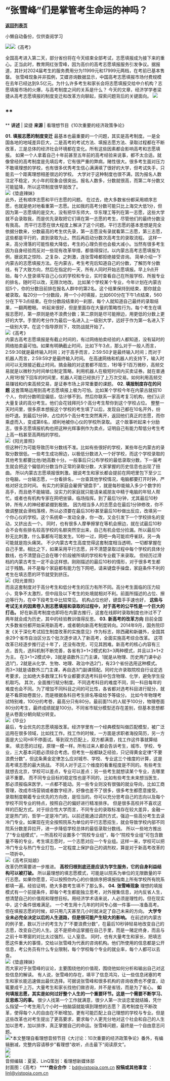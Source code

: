 # “张雪峰”们是掌管考生命运的神吗？

[**返回列表页**](/gzh/看理想)

小懒自动备份，仅供查阅学习

![](https://mmbiz.qpic.cn/mmbiz_png/aP7vrTpXJxRA0ViaNRqia18YGj5LgX4VSibTFXfBlkXZakYUA8yBkEQYYmpmDmxH0IZyeY4oUcOiabiaj1PywxF6StQ/640?wx_fmt=png)![](https://mmbiz.qpic.cn/mmbiz_jpg/aP7vrTpXJxRgkpRz9lqow8c5D38Qgw8kqib1oXYUSJPA3YfdVfg6icZuyxfCoNwRGw82uAKXSff7dKGYo8xLeOEg/640?wx_fmt=jpeg)《高考》  
  
全国高考进入第二天，部分省份将在今天结束全部考试，志愿填报成为接下来的重心。正当此时，教育网红张雪峰，因为高价的高考志愿填报服务引发争议。据报道，其针对2024届考生的服务费用分为11999元和17999元两档，在考前已基本售罄。
张雪峰现象并非孤例，艾媒咨询数据显示，中国高考志愿填报市场付费规模在去年已经达到9.5亿元。为什么许多考生和家长会将志愿填报交给中介机构？志愿填报市场的火爆，与高考制度之间的关系是什么？
今天的文章，经济学学者梁捷从高考志愿填报的制度变迁和改革方向聊起，探索问题背后的关键面向。
![](https://mmbiz.qpic.cn/mmbiz_png/aP7vrTpXJxRA0ViaNRqia18YGj5LgX4VSibyicaNpfZMjSJFGHr85glQV0UvxPDGJ30TMHYUPnUHgbYyqpCwF83EGw/640?wx_fmt=png)

##  **  
** **讲述** | 梁捷 **来源** | 看理想节目《10次重要的经济政策争论》

  
 **01.** **填报志愿的制度变迁**
最基本也最重要的一个问题，其实是高考制度。一是全国各地的地域差异巨大，二是高考的考试方法、填报志愿方法、录取过程都在不断改革，三是总体的经济社会环境都在变化。所有这些因素都会影响高考和志愿填报。
如果一个人拿着自己十年前甚至五年前的高考经验来说事，都不太合适。就像曾经的高考制度是先填后考，它有很严重的弊病，赌性很大。很多考生面对压力不敢填理想的学校，也有很多优秀考生信心满满填了很好的大学，但考试失手，只能去一个距离理想相差很远的学校。
大学对于这种制度也很不满，因为报名人数注定不稳定，大小年的现象会很突出。报名人数多，分数就很高，而第二年分数又可能猛降，所以这项制度很早就改了。  
![](https://mmbiz.qpic.cn/mmbiz_jpg/aP7vrTpXJxRgkpRz9lqow8c5D38Qgw8ketuukyqtliaoQmkCWMYtFVuyjlUOd776wnOyTLkxhcApVRJ1qrNYhIA/640?wx_fmt=jpeg&from;=appmsg)《垫底辣妹》  
此外，还有顺序志愿和平行志愿的问题。
在过去，绝大多数省份都采用顺序志愿，也就是绝对地看重第一志愿。比如我的高考分数可能只比上海交大低1分，但因为第一志愿填的是交大，没有把华东师大、华东理工等列在第一志愿，这些大学就不会录取我，而是优先录取把它们填在第一志愿的考生，尽管他们的最终分数没有我高。
而平行志愿在很大程度上解决了这个问题。平行志愿的基本思想是完全依据分数来，分数最高的考生优先录，第一志愿没有录就看第二志愿，第三志愿，这些都是平行的，直到录取为止。然后再启动分数次高考生的录取流程。
这样一来，高分滑落的可能性极大降低，考生的心理负担也会极大减小。当然有很多考生因为自身经验而反对一些现有改革举措，都值得探讨。以内蒙古高考志愿填报为例，据说其之惊险、之复杂、之刺激，连张雪峰都拒绝接受咨询。
简单介绍一下内蒙古的志愿填报方法。在内蒙古，考生考完后知道自己的分数，了解历年分数线，有了大致方向，然后在指定的一天，所有人同时开始志愿填报。早上9点开始，每个人登录填写自己心仪的学校和专业，实时查看自己在所报学校、所报专业的排名，随时可以改，无限次地改。
比如某个学校某个专业，今年计划在内蒙古招5个，你的分数目前排在报名人群中的第2名。这个结果保持到结束，那你就会被录取。每20分一个分数段，用一个小时填报，比如600分在下午1点结束，560分在下午3点结束。在你分数段结束的一刹那，每个人就知道自己最终的录取结果，一翻两瞪眼。
听起来很好，但是里面存在大量的策略性行为。每个考生在填报志愿时，第一原则是绝不浪费分数；第二原则是尽可能擦边，用更低的分数上更好的大学。手里的考分作为最后一名进入上一级别大学，远好于作为第一名进入下一级别大学。在这个指导原则下，攻防战就开始了。  
![](https://mmbiz.qpic.cn/mmbiz_png/UP4mWEf5RM1dbyTNCPtqZialYNBzLAOvkSFSSpqLmibpXVQn7EJiaxKbwY2Aj5HmsYqKibz6FESYgicNfPkDkSQxjcA/640?&wx;_fmt=png)《高考》  
内蒙古高考志愿填报是有截止时间的，有过网络拍卖经验的人都知道，没有延时的网络拍卖最可怕。如果有明确截止时间，比如下午3点，那么对于一般人而言，2:59:30就是最终输入时间；对于高手而言，2:59:50才是最终输入时间；而对于机器人而言，2:59:59才是最终输入时间。
在高速网络和机器人的支持下，输入时间可以无限接近截止时间。搞金融的对这套都不陌生，1秒等于1百万微秒，高频交易就是以微秒为时间单位制定策略，利用机器人在极短时间内买卖证券。就在普通人用1秒按下回车的时间里，机器人可能已经执行了上万次交易。如何利用高频交易赚钱和约束高频交易，是证券市场上非常重要的课题。
**02.** **填报制度存在的问题**
这套策略运用到高考志愿填报上极为可怕。比如某个学校今年在内蒙古就招10个人，你的分数明显偏低，估计够不到。然后你联系一家高考复习机构，他们认识大量复读的高分考生。他们会花钱拜托5个高分考生帮你到这个学校占位。
整整一天时间里，很多原本想报这个学校的考生填了以后，发现自己都在10名开外，纷纷吓退。到最后1分钟，占位的5个高分考生突然离开，返回他们真正的志愿，而你乘虚而入，变成第6名，顺利地被你心仪的学校所录取。
这个故事听起来十分励志，很多志愿填报机构也把这种光辉事例作为卖点，证明自己有能力帮低分考生考上高一档甚至高两档的学校。  
![](https://mmbiz.qpic.cn/mmbiz_png/UP4mWEf5RM1dbyTNCPtqZialYNBzLAOvkeXcvYa63glyiaqyhEfYZdMIx8wBkRp64ujucBf8v8ZbmwxQdwKTQEHw/640?&wx;_fmt=png)《阳光普照》  
但这种行为可能导致历年分数线不准。比如有些很好的学校，某些年在内蒙古的录取分数很低。一些考生成功擦边，以极低分数进入一个好学校，而这个学校录取的其他考生都要比他/她高数十分。一般事后只公布学校的最低录取分数，下一届考生就会把这个偏低的分数当作正常的录取分数，大家掌握的历史信息也出现了扭曲。
所以内蒙古志愿填报很刺激。据说考生和家长都会提前在网吧里包下至少三台电脑，一台输志愿，一台看排名，一台查其他学校情况，电脑都要打开时钟，严格对好北京时间。
有实力的家庭会雇佣“键盘手”，就是每秒能输入多少个数字的高手，而且绝不能输错。没实力的家庭就只能请亲戚朋友中精于电脑的年轻人帮忙。或者也有机构专家在网吧坐镇，临场指挥。到了最后1分钟，尤其最后10秒钟，所有人的神经都紧绷到极致。
因为相当多人的志愿会在最后1分钟修改，你不做调整就会滑档落榜，所以必须要在最后30秒甚至最后10秒做出反应，改填另一个你心仪的学校。这个系统牵一发动全身，你一改，又会引发下一个学校排名的变动，又挤出去一个。
同时，也有很多人摩拳擦掌在等机会擦边，就在试最后10秒会不会有些排名较高学校的名额突然空出来，自己有机会低分捡漏。所以最后10秒无比刺激，什么事都有可能发生。10秒一过，网吧一角可能欢呼雀跃，另一角可能就是抱头痛哭。
不少内蒙古考生高度觉得这套制度相当透明，一切都掌握在自己手里。相比之下，如果采用平行志愿，并不清楚录取过程中每个学校的具体分数线，也不清楚自己会在哪个阶段被所填的学校和专业截下来录取。
但经历过滑档的内蒙古考生一定不会这样想。刚刚描述的最后10秒的情形，对于很多考生都过于残酷。并不是每个家庭都有能力包下网吧，请来键盘手操盘，家庭条件不利的考生在填志愿的环节就受到挤压。  
![](https://mmbiz.qpic.cn/mmbiz_png/UP4mWEf5RM1dbyTNCPtqZialYNBzLAOvkgeMC83XbA44ZqzquRvYLn5ia0x6xhtpTDicTG9fsxpkfu6dhg31JIyeQ/640?&wx;_fmt=png)《阳光普照》  
而且这套制度对于高分考生和低分考生的压力有所不同。高分考生面临的压力较小，竞争不太激烈，但中段及以下考生的处境就相对不利。前面所描述的占位、擦边等行为，在中下段考生中比较常见。
机构占位也好，键盘手手速也好， **这些与考试无关的因素卷入到志愿填报和录取的过程中，对于高考的公平性是一个巨大的打击。**
好在新高考制度也即将在内蒙古推行，这套在线即时录取制度也许过不了两年就会成为历史，其中的经验教训值得反思。 **03.** **新高考的改革方向**
目前全国大多数省份都开始采用新高考，或者朝向新高考制度转向。2014年9月，国务院印发《关于深化考试招生制度改革的实施意见》作为标志，除西藏和新疆外，全国其余29个省市自治区分五个批次逐步进入了新高考，全面实施高考综合改革。
这项改革已经逐步推行近十年了，还没有改完，可见其困难。新高考的核心内容有三点，首先，选科机制不断完善，各省有3+1+2模式和3+3两种模式，并且以3+1+2为主。
在3+1+2模式中，3就是语数外三门主课，1就是从物理、历史两门课中必选1门，2就是从化学、生物、地理、政治中选2门，有23个省份选用这种模式。
而3+3就是语数外三门主课，再自选3门副课搭配。同时允许录取院校自行设定选考要求，比如绝大多数理工科专业都要求选考科目中包含物理、化学，避免学生投机取巧。
其次，全面推行赋分制度。不同选考科目的难度不同，同一科目每年的难度也会不同。为了增加不同科目之间的可比性，各省都对选考科目进行赋分，就是不看原始卷面分，而是根据各科目考生排名等级给予等级分。
比如今年物理考试特别难，100分的考卷，最高分只有80分。最前面1%的人赋予100分，物理卷面80分的考生，最终成绩就是100分。不同省市赋分模型还存在差别，但基本思想都是从卷面分朝向赋分转变。  
![](https://mmbiz.qpic.cn/mmbiz_png/UP4mWEf5RM1dbyTNCPtqZialYNBzLAOvkzk5xARGkLF19CZ33SROBC89RbSMknGiaq2nw1tNiciaqujmQMBAMbCJKg/640?&wx;_fmt=png)《毕业》  
最后，专业优先的志愿填报改革。经济学里有一个经典模型叫做匹配模型，被广泛运用在很多领域，比如找工作。找工作的时候，一方面是求职者海投简历，另一方面是大公司HR不停面试。等到双方匹配上，双方都满意，找工作这件事就算结束。
填志愿的过程，原理一模一样。所有过来人都会告诉考生，城市、学校、专业，三大基本问题必须综合考虑。但考生一般都缺乏经验，只记得黄金定律“不要浪费分数”，但这条黄金定律怎么应对城市、学校、专业这三个维度的计算，这是高考填志愿的最大挑战。
不同人对于这三个维度的看重程度是不同的。有些考生就想去北京，学校可以差点，专业可以差点；另一些考生就想读某个专业，去哪里读不重要。
而不同专业目标的稳定性也是不同的，比如有些考生未来想当医生，那必须报临床医学，一点都不能动。另一些专业则没有很强的就业导向，比如工商管理，改成市场营销或者数字经济，好像也差不了很多，很多考生都愿意接受。
录取制度朝着专业优先的方向改，是恰当的。你可以充分思考自己的志向以及每个学校不同专业的特点，按照自己的偏好进行精准排序。
但是很多高校并不喜欢这样的匹配方式。对于综合性大学而言，不同专业的录取标准存在较大差异，金融一定是热门的，哲学一定是冷门的。以前还能通过调剂方式，强迫一些高分考生去读冷门专业。如果现在完全按照院系为单位的平行志愿招生，就会导致学校内部不同院系分数差异拉开，进一步降低学校总体的最低录取分数线。
所以一些地方推出了“专业组模式”，一所高校可设置多个“院校专业组”，每个“院校专业组”可包含数量不等的专业，考生填志愿时，一个志愿对应一个专业组。这样一来，学校可以把冷门专业与热门专业打包，一定程度上保护自己的调剂权，算是对于新高考改革的一项折中。  
![](https://mmbiz.qpic.cn/mmbiz_jpg/aP7vrTpXJxRgkpRz9lqow8c5D38Qgw8kFjdIAibxUyAjtdWdkaeGx1EBnzSNrPPC4Ws4SOzxAVVpSQCK6fp9qYw/640?wx_fmt=jpeg&from;=appmsg)《高考灰姑娘》  
改革仍然需要进一步推进。 **高校归根到底还是应该为学生服务，它的自身利益结构可以被打破。**
所以最理想的填志愿模式，可能是以院系为单位的无限数量的平行志愿。如果你愿意，可以按照你内心的价值排序把填报指南上所有学校所有院系都填一遍。经验证明，绝大多数考生填不了那么多。
**04.** **张雪峰现象**
理想的填报模式有一个前提条件，即每个考生都能独立思考，对外搜集信息，对内反省人生，想清楚自己的价值观和理想目标。用经济学术语来说，人必须是理性的。但在现实中，这个条件很难满足。
一个考生用十几年的时间专心做一件事——准备高考。但在填报志愿的时候，却只用几天甚至几小时就决定了自己未来的方向。
**大学专业未必完全决定以后的人生道路，但是很可能产生较大的影响。**
在前述的内蒙古的例子里，数以万计的考生为了“不要浪费分数”，在最后10秒钟轻易地改变自己的志愿，改变自己的人生。这不是把命运掌握在自己手里，而是一赌定终身，而且与之前十年寒窗的对比太过强烈，让人窒息。
同时，也有大量考生和家长，把填志愿这件重大的事情，交给以张雪峰为代表的咨询机构。他们所使用的信息都是公开信息，考公务员有什么专业限制，每个学校每个专业的就业率，每个人都可以去查。  
![](https://mmbiz.qpic.cn/mmbiz_png/UP4mWEf5RM1dbyTNCPtqZialYNBzLAOvkftlQZuSrFtcgw24QYSsHHpYmV0BRl8EzKuyevSUKwZIetmCNicIs9NQ/640?&wx;_fmt=png)《垫底辣妹》  
而大家对于张雪峰的议论，主要围绕他的价值观，围绕他如何分析和输出自己对这些信息的解读。
有人说，张雪峰的存在，填平了信息鸿沟，让一些信息闭塞的考生和家长能迅速做出最优选择。可据说张雪峰和很多机构的咨询收费也不便宜，动辄要成千上万。大量考生和家长找他们做咨询，并不是省钱，而是为了省心。
**如何填报志愿，其实是如何过好整个人生的一个重要环节。这是一个需要不断学习、反思练习的事。**
很少人找第一个工作就满意，很少人第一次谈恋爱就结婚，凭什么指望一个考生用几个小时一拍脑袋就能填到理想的志愿？
高考制度在不断改革，使得每个人的自由在不断增加，更有可能匹配上自己理想的学校与专业。但是这些改革也对考生提出了更高要求，要求每个人更充分地对这个社会和自己的人生加以思考，加以排序，真正掌握自己的命运。张雪峰问题，最终是一个自由意志问题。  
![](https://mmbiz.qpic.cn/mmbiz_png/aP7vrTpXJxRA0ViaNRqia18YGj5LgX4VSibCtkY28xLiaOEanibJrx7E0bWiaH8tRc0WkaCZ35VoiabPsr0urCBdAzT9Q/640?wx_fmt=other&tp;=webp&wxfrom;=5&wx;_lazy=1&wx;_co=1)*本文整理自看理想音频节目《大讨论：10次重要的经济政策争论》番外，有编辑删减，完整内容请移步"看理想"收听，点击最下“阅读原文”。  
![](https://mmbiz.qpic.cn/mmbiz_jpg/aP7vrTpXJxRgkpRz9lqow8c5D38Qgw8kS03bf9Y0ticg2c4uQTaLBKoaUrKVzS4kthycFfYiaABN5vibjibdFbc7rA/640?wx_fmt=jpeg&from;=appmsg)  
![](https://mmbiz.qpic.cn/mmbiz_png/aP7vrTpXJxRA0ViaNRqia18YGj5LgX4VSibCtkY28xLiaOEanibJrx7E0bWiaH8tRc0WkaCZ35VoiabPsr0urCBdAzT9Q/640?wx_fmt=other&wxfrom;=5&wx;_lazy=1&wx;_co=1&tp;=webp)  
音频编辑：夏夏、LinQ策划：看理想新媒体部  
封面图：《高考》 ******商业合作** ：bd@vistopia.com.cn **投稿或其他事宜** ：linl@vistopia.com.cn  

